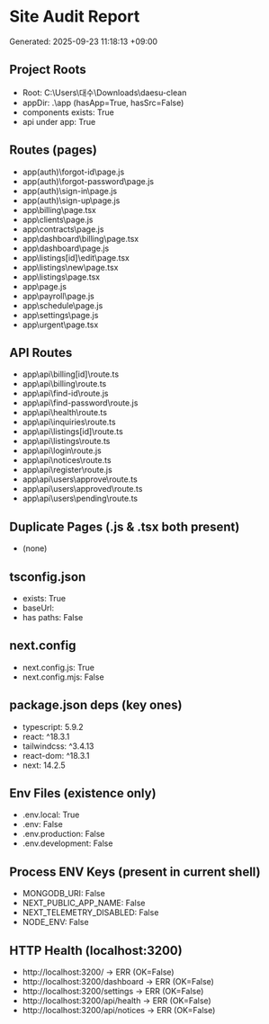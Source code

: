 ﻿# Site Audit Report
Generated: 2025-09-23 11:18:13 +09:00

## Project Roots
- Root: C:\Users\대수\Downloads\daesu-clean
- appDir: .\app  (hasApp=True, hasSrc=False)
- components exists: True
- api under app: True

## Routes (pages)
- app\(auth)\forgot-id\page.js
- app\(auth)\forgot-password\page.js
- app\(auth)\sign-in\page.js
- app\(auth)\sign-up\page.js
- app\billing\page.tsx
- app\clients\page.js
- app\contracts\page.js
- app\dashboard\billing\page.tsx
- app\dashboard\page.js
- app\listings\[id]\edit\page.tsx
- app\listings\new\page.tsx
- app\listings\page.tsx
- app\page.js
- app\payroll\page.js
- app\schedule\page.js
- app\settings\page.js
- app\urgent\page.tsx

## API Routes
- app\api\billing\[id]\route.ts
- app\api\billing\route.ts
- app\api\find-id\route.js
- app\api\find-password\route.js
- app\api\health\route.ts
- app\api\inquiries\route.ts
- app\api\listings\[id]\route.ts
- app\api\listings\route.ts
- app\api\login\route.js
- app\api\notices\route.ts
- app\api\register\route.js
- app\api\users\approve\route.ts
- app\api\users\approved\route.ts
- app\api\users\pending\route.ts

## Duplicate Pages (.js & .tsx both present)
- (none)

## tsconfig.json
- exists: True
- baseUrl: 
- has paths: False

## next.config
- next.config.js: True
- next.config.mjs: False

## package.json deps (key ones)
- typescript: 5.9.2
- react: ^18.3.1
- tailwindcss: ^3.4.13
- react-dom: ^18.3.1
- next: 14.2.5

## Env Files (existence only)
- .env.local: True
- .env: False
- .env.production: False
- .env.development: False

## Process ENV Keys (present in current shell)
- MONGODB_URI: False
- NEXT_PUBLIC_APP_NAME: False
- NEXT_TELEMETRY_DISABLED: False
- NODE_ENV: False

## HTTP Health (localhost:3200)
- http://localhost:3200/ -> ERR (OK=False)
- http://localhost:3200/dashboard -> ERR (OK=False)
- http://localhost:3200/settings -> ERR (OK=False)
- http://localhost:3200/api/health -> ERR (OK=False)
- http://localhost:3200/api/notices -> ERR (OK=False)


